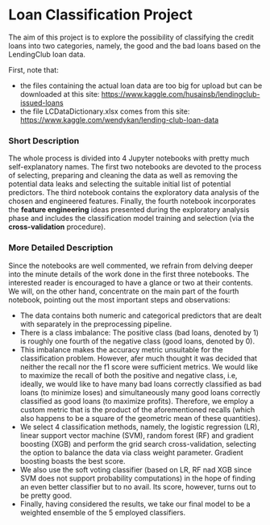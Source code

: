 # Loan Classification Project
The aim of this project is to explore the possibility of classifying the credit loans into two categories, namely, the good and the bad loans based on the LendingClub loan data. 

First, note that:
- the files containing the actual loan data are too big for upload but can be downloaded at this site: 
https://www.kaggle.com/husainsb/lendingclub-issued-loans
- the file LCDataDictionary.xlsx comes from this site: https://www.kaggle.com/wendykan/lending-club-loan-data

### Short Description
The whole process is divided into 4 Jupyter notebooks with pretty much self-explanatory names. The first two notebooks are devoted to the process of selecting, preparing and cleaning the data as well as removing the potential data leaks and selecting the suitable initial list of potential predictors. The third notebook contains the exploratory data analysis of the chosen and engineered features. Finally, the fourth notebook incorporates the **feature engineering** ideas presented during the exploratory analysis phase and includes the classification model training and selection (via the **cross-validation** procedure).

### More Detailed Description
Since the notebooks are well commented, we refrain from delving deeper into the minute details of the work done in the first three notebooks. The interested reader is encouraged to have a glance or two at their contents. We will, on the other hand, concentrate on the main part of the fourth notebook, pointing out the most important steps and observations:
- The data contains both numeric and categorical predictors that are dealt with separately in the preprocessing pipeline.
- There is a class imbalance: The positive class (bad loans, denoted by 1) is roughly one fourth of the negative class (good loans, denoted by 0).
- This imbalance makes the accuracy metric unsuitable for the classification problem. However, afer much thought it was decided that neither the recall nor the f1 score were sufficient metrics. We would like to maximize the recall of both the positive and negative class, i.e, ideally, we would like to have many bad loans correctly classified as bad loans (to minimize loses) and simultaneously many good loans correctly classified as good loans (to maximize profits). Therefore, we employ a custom metric that is the product of the aforementioned recalls (which also happens to be a square of the geometric mean of these quantities).
- We select 4 classification methods, namely, the logistic regression (LR), linear support vector machine (SVM), random forest (RF) and gradient boosting (XGB) and perform the grid search cross-validation, selecting the option to balance the data via class weight parameter. Gradient boosting boasts the best score.
- We also use the soft voting classifier (based on LR, RF nad XGB since SVM does not support probability computations) in the hope of finding an even better classifier but to no avail. Its score, however, turns out to be pretty good.
- Finally, having considered the results, we take our final model to be a weighted ensemble of the 5 employed classifiers.
